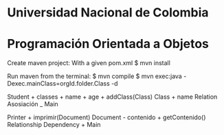 # Universidad Nacional de Colombia
# Programación Orientada a Objetos

Create maven project:
With a given pom.xml
$ mvn install

Run maven from the terminal:
$ mvn compile
$ mvn exec:java -Dexec.mainClass=orgId.folder.Class -d

Student
	+ classes
	+ name
	+ age
	+ addClass(Class)
Class
	+ name
Relation Asosiación
	_ Main


Printer
	+ imprimir(Document)
Document
	- contenido
	+ getContenido()
Relationship Dependency
	+ Main
